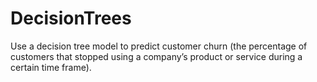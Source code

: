 # DecisionTrees
Use a decision tree model to predict customer churn (the percentage of customers that stopped using a company’s product or service during a certain time frame).
